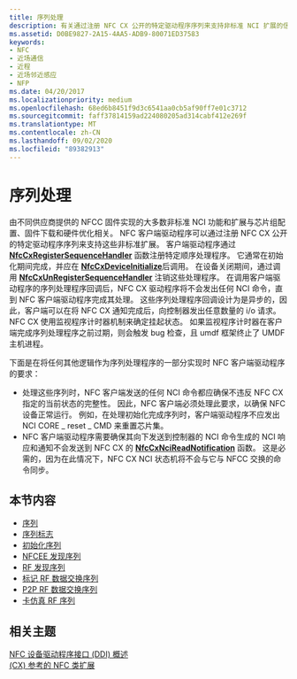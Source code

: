 ```yaml
---
title: 序列处理
description: 有关通过注册 NFC CX 公开的特定驱动程序序列来支持非标准 NCI 扩展的信息。
ms.assetid: D0BE9827-2A15-4AA5-ADB9-80071ED37583
keywords:
- NFC
- 近场通信
- 近程
- 近场邻近感应
- NFP
ms.date: 04/20/2017
ms.localizationpriority: medium
ms.openlocfilehash: 68ed6b8451f9d3c6541aa0cb5af90ff7e01c3712
ms.sourcegitcommit: faff37814159ad224080205ad314cabf412e269f
ms.translationtype: MT
ms.contentlocale: zh-CN
ms.lasthandoff: 09/02/2020
ms.locfileid: "89382913"
---
```

# <a name="sequence-handling"></a>序列处理


由不同供应商提供的 NFCC 固件实现的大多数非标准 NCI 功能和扩展与芯片组配置、固件下载和硬件优化相关。 NFC 客户端驱动程序可以通过注册 NFC CX 公开的特定驱动程序序列来支持这些非标准扩展。 客户端驱动程序通过 [**NfcCxRegisterSequenceHandler**](/windows-hardware/drivers/ddi/nfccx/nf-nfccx-nfccxregistersequencehandler) 函数注册特定顺序处理程序。 它通常在初始化期间完成，并应在 [**NfcCxDeviceInitialize**](/windows-hardware/drivers/ddi/nfccx/nf-nfccx-nfccxdeviceinitialize)后调用。 在设备关闭期间，通过调用 [**NfcCxUnRegisterSequenceHandler**](/windows-hardware/drivers/ddi/nfccx/nf-nfccx-nfccxunregistersequencehandler) 注销这些处理程序。 在调用客户端驱动程序的序列处理程序回调后，NFC CX 驱动程序将不会发出任何 NCI 命令，直到 NFC 客户端驱动程序完成其处理。 这些序列处理程序回调设计为是异步的，因此，客户端可以在将 NFC CX 通知完成后，向控制器发出任意数量的 i/o 请求。 NFC CX 使用监视程序计时器机制来确定挂起状态。 如果监视程序计时器在客户端完成序列处理程序之前过期，则会触发 bug 检查，且 umdf 框架终止了 UMDF 主机进程。

下面是在将任何其他逻辑作为序列处理程序的一部分实现时 NFC 客户端驱动程序的要求：

-   处理这些序列时，NFC 客户端发送的任何 NCI 命令都应确保不违反 NFC CX 指定的当前状态的完整性。 因此，NFC 客户端必须处理此要求，以确保 NFC 设备正常运行。 例如，在处理初始化完成序列时，客户端驱动程序不应发出 NCI CORE \_ reset \_ CMD 来重置芯片集。
-   NFC 客户端驱动程序需要确保其向下发送到控制器的 NCI 命令生成的 NCI 响应和通知不会发送到 NFC CX 的 [**NfcCxNciReadNotification**](/windows-hardware/drivers/ddi/nfccx/nf-nfccx-nfccxncireadnotification) 函数。 这是必需的，因为在此情况下，NFC CX NCI 状态机将不会与它与 NFCC 交换的命令同步。

## <a name="in-this-section"></a>本节内容


-   [序列](sequences.md)
-   [序列标志](sequence-flags.md)
-   [初始化序列](initialization-sequence.md)
-   [NFCEE 发现序列](nfcee-discovery-sequence.md)
-   [RF 发现序列](rf-discovery-sequence.md)
-   [标记 RF 数据交换序列](tag-rf-data-exchange-sequence.md)
-   [P2P RF 数据交换序列](p2p-rf-data-exchange-sequence.md)
-   [卡仿真 RF 序列](card-emulation-rf-sequence.md)

 

 
## <a name="related-topics"></a>相关主题
[NFC 设备驱动程序接口 (DDI) 概述](/windows-hardware/drivers/ddi/index)  
[ (CX) 参考的 NFC 类扩展](/windows-hardware/drivers/ddi/index)